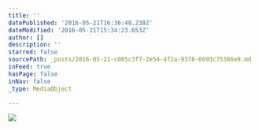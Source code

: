 ```yaml
---
title: ''
datePublished: '2016-05-21T16:36:48.238Z'
dateModified: '2016-05-21T15:34:23.653Z'
author: []
description: ''
starred: false
sourcePath: _posts/2016-05-21-c085c3f7-2e54-4f2a-9378-6693c75386e9.md
inFeed: true
hasPage: false
inNav: false
_type: MediaObject

---
```

![](https://the-grid-user-content.s3-us-west-2.amazonaws.com/267f2f10-dbc1-4cb1-be73-83d5b64396d8.jpg)